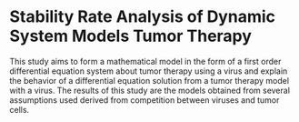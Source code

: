 # Stability Rate Analysis of Dynamic System Models Tumor Therapy

 This study aims to form a mathematical model in the form of a first order differential equation system about tumor therapy using a virus and explain the behavior of a differential equation solution from a tumor therapy model with a virus. The results of this study are the models obtained from several assumptions used derived from competition between viruses and tumor cells.
